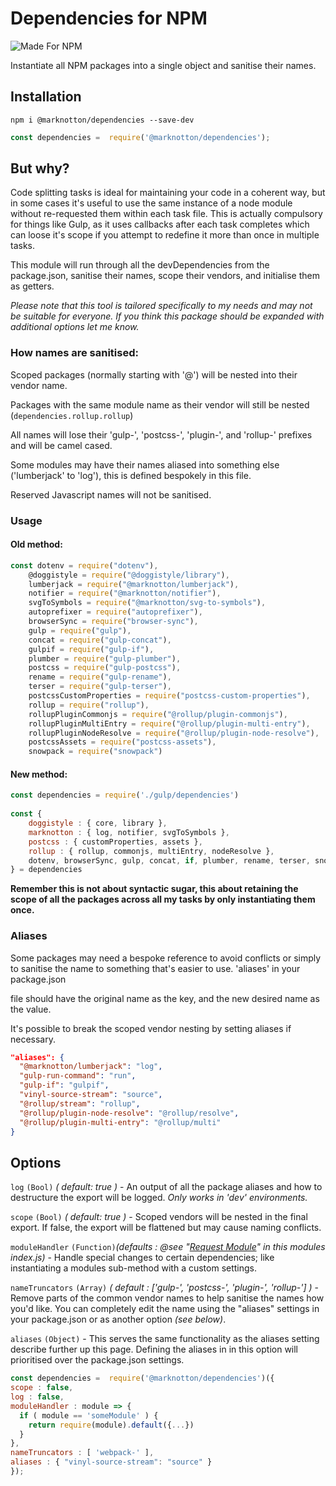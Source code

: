 # Dependencies for NPM

  

![Made For NPM](https://img.shields.io/badge/Made%20for-NPM-orange.svg)

 Instantiate all NPM packages into a single object and sanitise their names.
  

## Installation

```
npm i @marknotton/dependencies --save-dev
```

```js
const dependencies =  require('@marknotton/dependencies');
```

## But why?
 

Code splitting tasks is ideal for maintaining your code in a coherent way, but in some cases it's useful to use the same instance of a node module without re-requested them within each task file. This is actually compulsory for things like Gulp, as it uses callbacks after each task completes which can loose it's scope if you attempt to redefine it more than once in multiple tasks.

This module will run through all the devDependencies from the package.json, sanitise their names, scope their vendors, and initialise them as getters.

*Please note that this tool is tailored specifically to my needs and may not be suitable for everyone. If you think this package should be expanded with additional options let me know.*

### How names are sanitised:  

Scoped packages (normally starting with '@') will be nested into their vendor name.

Packages with the same module name as their vendor will still be nested (`dependencies.rollup.rollup`)

All names will lose their 'gulp-', 'postcss-', 'plugin-', and 'rollup-' prefixes and will be camel cased.

Some modules may have their names aliased into something else ('lumberjack' to 'log'), this is defined bespokely in this file.

Reserved Javascript names will not be sanitised.  

### Usage

#### Old method:  

```js
const dotenv = require("dotenv"),
	@doggistyle = require("@doggistyle/library"),
	lumberjack = require("@marknotton/lumberjack"),
	notifier = require("@marknotton/notifier"),
	svgToSymbols = require("@marknotton/svg-to-symbols"),
	autoprefixer = require("autoprefixer"),
	browserSync = require("browser-sync"),
	gulp = require("gulp"),
	concat = require("gulp-concat"),
	gulpif = require("gulp-if"),
	plumber = require("gulp-plumber"),
	postcss = require("gulp-postcss"),
	rename = require("gulp-rename"),
	terser = require("gulp-terser"),
	postcssCustomProperties = require("postcss-custom-properties"),
	rollup = require("rollup"),
	rollupPluginCommonjs = require("@rollup/plugin-commonjs"),
	rollupPluginMultiEntry = require("@rollup/plugin-multi-entry"),
	rollupPluginNodeResolve = require("@rollup/plugin-node-resolve"),
	postcssAssets = require("postcss-assets"),
	snowpack = require("snowpack")
```


#### New method:  

```js
const dependencies = require('./gulp/dependencies')
  
const {
	doggistyle : { core, library },
	marknotton : { log, notifier, svgToSymbols },
	postcss : { customProperties, assets },
	rollup : { rollup, commonjs, multiEntry, nodeResolve },
	dotenv, browserSync, gulp, concat, if, plumber, rename, terser, snowpack
} = dependencies
```


**Remember this is not about syntactic sugar, this about retaining the scope of all the packages across all my tasks by only instantiating them once.**

### Aliases 

Some packages may need a bespoke reference to avoid conflicts or simply to sanitise the name to something that's easier to use. 'aliases' in your package.json

file should have the original name as the key, and the new desired name as the value.

It's possible to break the scoped vendor nesting by setting aliases if necessary. 

```json
"aliases": {
  "@marknotton/lumberjack": "log",
  "gulp-run-command": "run",
  "gulp-if": "gulpif",
  "vinyl-source-stream": "source",
  "@rollup/stream": "rollup",
  "@rollup/plugin-node-resolve": "@rollup/resolve",
  "@rollup/plugin-multi-entry": "@rollup/multi"
}
```

## Options

`log` `(Bool)` *( default: true )* - An output of all the package aliases and how to destructure the export will be logged. *Only works in 'dev' environments.* 

`scope` `(Bool)` *( default: true )* - Scoped vendors will be nested in the final export. If false, the export will be flattened but may cause naming conflicts.

`moduleHandler`  `(Function)`*(defaults : @see "[Request Module](https://github.com/marknotton/dependencies/blob/master/index.js)" in this modules index.js)* - Handle special changes to certain dependencies; like instantiating a modules sub-method with a custom settings. 

`nameTruncators`  `(Array)` *( default : ['gulp-', 'postcss-', 'plugin-', 'rollup-'] )* - Remove parts of the common vendor names to help sanitise the names how you'd like. You can completely edit the name using the "aliases" settings in your package.json or as another option *(see below)*. 

`aliases`  `(Object)` - This serves the same functionality as the aliases setting describe further up this page. Defining the aliases in in this option will prioritised over the package.json settings. 

```js
const dependencies =  require('@marknotton/dependencies')({ 
scope : false, 
log : false,
moduleHandler : module => {
  if ( module == 'someModule' ) {
    return require(module).default({...})
  }
},
nameTruncators : [ 'webpack-' ],
aliases : { "vinyl-source-stream": "source" }
});
```